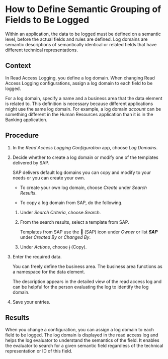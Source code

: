 <!-- loiobac9a426b5154b69ae59dcc02b89a193 -->

<link rel="stylesheet" type="text/css" href="../css/sap-icons.css"/>

# How to Define Semantic Grouping of Fields to Be Logged

Within an application, the data to be logged must be defined on a semantic level, before the actual fields and rules are defined. Log domains are semantic descriptions of semantically identical or related fields that have different technical representations.



## Context

In Read Access Logging, you define a log domain. When changing Read Access Logging configurations, assign a log domain to each field to be logged.

For a log domain, specify a name and a business area that the data element is related to. This definition is necessary because different applications might use the same log domain. For example, a log domain *account* can be something different in the Human Resources application than it is in the Banking application.



## Procedure

1.  In the *Read Access Logging Configuration* app, choose *Log Domains*.

2.  Decide whether to create a log domain or modify one of the templates delivered by SAP.

    SAP delivers default log domains you can copy and modify to your needs or you can create your own.

    -   To create your own log domain, choose *Create* under *Search Results*.

    -   To copy a log domain from SAP, do the following.


    1.  Under *Search Criteria*, choose *Search*.

    2.  From the search results, select a template from SAP.

        Templates from SAP use the <span class="SAP-icons"></span> \(SAP\) icon under *Owner* or list ***SAP*** under *Created By* or *Changed By*.

    3.  Under *Actions*, choose <span class="SAP-icons"></span> \(Copy\).


3.  Enter the required data.

    You can freely define the business area. The business area functions as a namespace for the data element.

    The description appears in the detailed view of the read access log and can be helpful for the person evaluating the log to identify the log domain.

4.  Save your entries.




<a name="loiobac9a426b5154b69ae59dcc02b89a193__result_wlz_yw3_fdb"/>

## Results

When you change a configuration, you can assign a log domain to each field to be logged. The log domain is displayed in the read access log and helps the log evaluator to understand the semantics of the field. It enables the evaluator to search for a given semantic field regardless of the technical representation or ID of this field.


